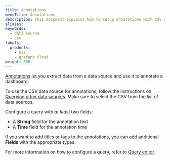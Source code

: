 ```yaml
---
title: Annotations
menuTitle: Annotations
description: This document explains how to setup annotations with CSV datasource
aliases:
keywords:
  - data source
  - csv
labels:
  products:
    - oss
    - grafana cloud
weight: 600
---
```


[Annotations](https://grafana.com/docs/grafana/latest/dashboards/annotations) let you extract data from a data source and use it to annotate a dashboard.

To use the CSV data source for annotations, follow the instructions on [Querying other data sources](https://grafana.com/docs/grafana/latest/dashboards/annotations/#querying-other-data-sources). Make sure to select the CSV from the list of data sources.

Configure a query with _at least_ two fields:

- A **String** field for the annotation text
- A **Time** field for the annotation time

If you want to add titles or tags to the annotations, you can add additional **Fields** with the appropriate types.

For more information on how to configure a query, refer to [Query editor](query-editor.md).
